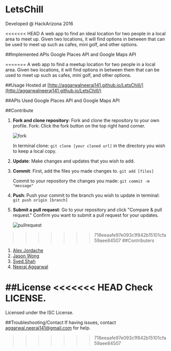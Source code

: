# LetsChill
Developed @ HackArizona 2016

<<<<<<< HEAD
A web app to find an ideal location for two people in a local area to meet up. Given two locations, it will find options in between that can be used to meet up such as cafes, mini golf, and other options.

##Implemented APIs
Google Places API and Google Maps API

=======
A web app to find a meetup location for two people in a local area. Given two locations, it will find options in between them that can be used to meet up such as cafes, mini golf, and other options.

##Usage
Hosted at [http://aggarwalneeraj141.github.io/LetsChill/](http://aggarwalneeraj141.github.io/LetsChill/)

##APIs Used
Google Places API and Google Maps API

##Contribute
1. **Fork and clone repository**: Fork and clone the repository to your own profile.
    Fork: Click the fork button on the top right hand corner.

    ![fork](https://cloud.githubusercontent.com/assets/7104017/12533246/fe8d5a98-c1e6-11e5-93a6-81c4ffa81d54.png)
    
    In terminal clone: ```git clone [your cloned url]```
    in the directory you wish to keep a local copy.
2. **Update**: Make changes and updates that you wish to add.
3. **Commit**: First, add the files you made changes to. ```git add [files]```
    
    Commit to your repository the changes you made: ```git commit -m "message"```
4. **Push**: Push your commit to the branch you wish to update in terminal: ```git push origin [branch]```
5. **Submit a pull request**: Go to your repository and click "Compare & pull request." Confirm you want to submit a pull request for your updates. 

    ![pullrequest](https://cloud.githubusercontent.com/assets/7104017/12533289/70798ff4-c1e8-11e5-8c6b-c5916de487ee.png)

>>>>>>> 718eeaafe97e093c1f842b15101cfa59aee84507
##Contributers
1. [Alex Jordache](http://alexjordache.me)
2. [Jason Wong](http://jasonkcwong.com)
3. [Syed Shah](http://www.linkedin.com/in/syedzafarshah6)
4. [Neeraj Aggarwal](http://neerajaggarwal.com)

##License
<<<<<<< HEAD
Check LICENSE.
=======
Licensed under the ISC License.

##Troubleshooting/Contact
If having issues, contact aggarwal.neeraj141@gmail.com for help.
>>>>>>> 718eeaafe97e093c1f842b15101cfa59aee84507
